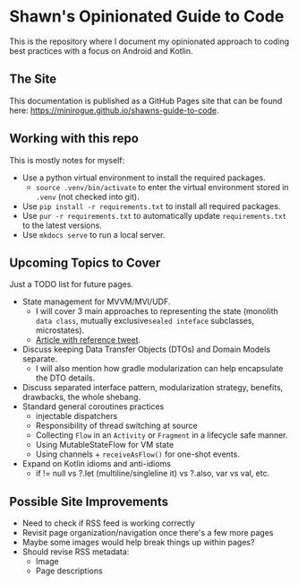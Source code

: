 # Shawn's Opinionated Guide to Code

This is the repository where I document my opinionated approach to coding best practices with a focus on Android and Kotlin.

## The Site
This documentation is published as a GitHub Pages site that can be found here: https://minirogue.github.io/shawns-guide-to-code.

## Working with this repo
This is mostly notes for myself:

- Use a python virtual environment to install the required packages.
  - `source .venv/bin/activate` to enter the virtual environment stored in `.venv` (not checked into git).
- Use `pip install -r requirements.txt` to install all required packages.
- Use `pur -r requirements.txt` to automatically update `requirements.txt` to the latest versions.
- Use `mkdocs serve` to run a local server.

## Upcoming Topics to Cover
Just a TODO list for future pages.
- State management for MVVM/MVI/UDF.
    - I will cover 3 main approaches to representing the state (monolith `data class`, mutually exclusive`sealed inteface` subclasses, microstates).
    - [Article with reference tweet](https://gpeal.medium.com/modeling-android-screens-as-state-97aa5511657d).
- Discuss keeping Data Transfer Objects (DTOs) and Domain Models separate.
    - I will also mention how gradle modularization can help encapsulate the DTO details.
- Discuss separated interface pattern, modularization strategy, benefits, drawbacks, the whole shebang.
- Standard general coroutines practices
    - injectable dispatchers
    - Responsibility of thread switching at source
    - Collecting `Flow` in an `Activity` or `Fragment` in a lifecycle safe manner.
    - Using MutableStateFlow for VM state
    - Using channels + `receiveAsFlow()` for one-shot events.
- Expand on Kotlin idioms and anti-idioms
  - if != null vs ?.let (multiline/singleline it) vs ?.also, var vs val, etc.

## Possible Site Improvements

- Need to check if RSS feed is working correctly
- Revisit page organization/navigation once there's a few more pages
- Maybe some images would help break things up within pages?
- Should revise RSS metadata:
  - Image
  - Page descriptions
